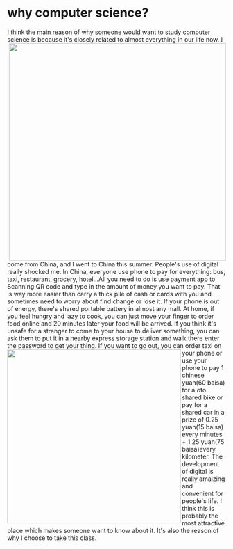 # why computer science?

I think the main reason of why someone would want to study computer science is because it's closely related to almost everything in our life now.
<img align="right" src="http://p2.ifengimg.com/a/2016_32/5155f33653cf5d4_size57_w613_h428.jpg" width="500">
I come from China, and I went to China this summer. People's use of digital really shocked me. In China, everyone use phone to pay for everything: bus, taxi, restaurant, grocery, hotel...All you need to do is use payment app to Scanning QR code and type in the amount of money you want to pay. That is way more easier than carry a thick pile of cash or cards with you and sometimes need to worry about find change or lose it. If your phone is out of energy, there's shared portable battery in almost any mall. At home, if you feel hungry and lazy to cook, you can just move your finger to order food online and 20 minutes later your food will be arrived. If you think it's unsafe for a stranger to come to your house to deliver something, you can ask them to put it in a nearby express storage station and walk there enter the password to get your thing. 
<img align="left" src="https://ss1.bdstatic.com/70cFuXSh_Q1YnxGkpoWK1HF6hhy/it/u=1283676218,3026157253&fm=26&gp=0.jpg" width="400">
If you want to go out, you can order taxi on your phone or use your phone to pay 1 chinese yuan(60 baisa) for a ofo shared bike or pay for a shared car in a prize of 0.25 yuan(15 baisa) every minutes + 1.25 yuan(75 baisa)every kilometer. The development of digital is really amaizing and convenient for people's life. I think this is probably the most attractive place which makes someone want to know about it. It's also the reason of why I choose to take this class.
